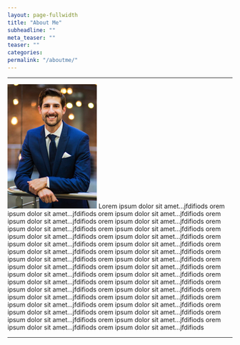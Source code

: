 ```yaml
---
layout: page-fullwidth
title: "About Me"
subheadline: ""
meta_teaser: ""
teaser: ""
categories:
permalink: "/aboutme/"
---
```

<!--more-->
<hr>
<img src="/local_files/aboutme.png" width="200"> Lorem ipsum dolor sit amet...jfdifiods orem ipsum dolor sit amet...jfdifiods orem ipsum dolor sit amet...jfdifiods orem ipsum dolor sit amet...jfdifiods  orem ipsum dolor sit amet...jfdifiods orem ipsum dolor sit amet...jfdifiods orem ipsum dolor sit amet...jfdifiods orem ipsum dolor sit amet...jfdifiods orem ipsum dolor sit amet...jfdifiods orem ipsum dolor sit amet...jfdifiods orem ipsum dolor sit amet...jfdifiods orem ipsum dolor sit amet...jfdifiods orem ipsum dolor sit amet...jfdifiods orem ipsum dolor sit amet...jfdifiods orem ipsum dolor sit amet...jfdifiods orem ipsum dolor sit amet...jfdifiods orem ipsum dolor sit amet...jfdifiods orem ipsum dolor sit amet...jfdifiods orem ipsum dolor sit amet...jfdifiods orem ipsum dolor sit amet...jfdifiods orem ipsum dolor sit amet...jfdifiods orem ipsum dolor sit amet...jfdifiods orem ipsum dolor sit amet...jfdifiods orem ipsum dolor sit amet...jfdifiods orem ipsum dolor sit amet...jfdifiods orem ipsum dolor sit amet...jfdifiods orem ipsum dolor sit amet...jfdifiods orem ipsum dolor sit amet...jfdifiods orem ipsum dolor sit amet...jfdifiods orem ipsum dolor sit amet...jfdifiods orem ipsum dolor sit amet...jfdifiods orem ipsum dolor sit amet...jfdifiods orem ipsum dolor sit amet...jfdifiods 
<hr>
